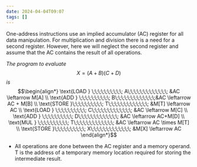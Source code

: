 ```yaml
---
date: 2024-04-04T09:07
tags: []
---
```

One-address instructions use an implied accumulator (AC) register for all data
manipulation. For multiplication and division there is a need for a second register. However, here we will neglect the second register and assume that the AC contains the result of all operations.

*The program to evaluate* 
$$X = (A + B)  (C + D)$$
*is*
$$\begin{align*}
\text{LOAD } \;\;\;\;\;\;\;\;\;\; A\;\;\;\;\;\;\;\;\;\;\;\;\;  &AC \leftarrow M[A] \\
\text{ADD }  \;\;\;\;\;\;\;\;\;\; B\;\;\;\;\;\;\;\;\;\;\;\;\;&AC \leftarrow AC + M[B] \\
\text{STORE }\;\;\;\;\;\;\;\;\;\; T\;\;\;\;\;\;\;\;\;\;\;\;\;  &M[T] \leftarrow AC \\
\text{LOAD } \;\;\;\;\;\;\;\;\;\; C\;\;\;\;\;\;\;\;\;\;\;\;\;  &AC \leftarrow M[C] \\
\text{ADD }  \;\;\;\;\;\;\;\;\;\; D\;\;\;\;\;\;\;\;\;\;\;\;\;  &AC \leftarrow AC+M[D] \\
\text{MUL }  \;\;\;\;\;\;\;\;\;\; T\;\;\;\;\;\;\;\;\;\;\;\;\;  &AC \leftarrow AC \times M[T] \\
\text{STORE }\;\;\;\;\;\;\;\;\;\; X\;\;\;\;\;\;\;\;\;\;\;\;\;  &M[X] \leftarrow AC
\end{align*}$$
- All operations are done between the AC register and a memory operand. T is the address of a temporary memory location required for storing the intermediate result.